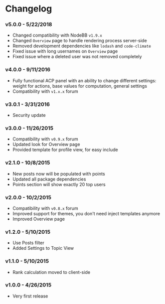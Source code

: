 # Changelog

### v5.0.0 - 5/22/2018

- Changed compatibility with NodeBB `v1.9.x`
- Changed `Overview` page to handle rendering process server-side
- Removed development dependencies like `lodash` and `code-climate`
- Fixed issue with long usernames on `Overview` page
- Fixed issue where a deleted user was not removed completely

### v4.0.0 - 9/11/2016

- Fully functional ACP panel with an ability to change different settings: weight for actions, base values for computation, general settings
- Compatibility with `v1.x.x` forum

### v3.0.1 - 3/31/2016

- Security update

### v3.0.0 - 11/26/2015

- Compatibility with `v0.9.x` forum
- Updated look for Overview page
- Provided template for profile view, for easy include

### v2.1.0 - 10/8/2015

- New posts now will be populated with points
- Updated all package dependencies
- Points section will show exactly 20 top users

### v2.0.0 - 10/2/2015

- Compatibility with `v0.8.x` forum
- Improved support for themes, you don't need inject templates anymore
- Improved Overview page

### v1.2.0 - 5/10/2015

- Use Posts filter
- Added Settings to Topic View

### v1.1.0 - 5/10/2015

- Rank calculation moved to client-side

### v1.0.0 - 4/26/2015

- Very first release